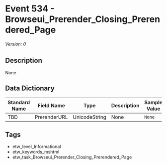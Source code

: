 # Event 534 - Browseui_Prerender_Closing_Prerendered_Page
###### Version: 0

## Description
None

## Data Dictionary
|Standard Name|Field Name|Type|Description|Sample Value|
|---|---|---|---|---|
|TBD|PrerenderURL|UnicodeString|None|`None`|

## Tags
* etw_level_Informational
* etw_keywords_mshtml
* etw_task_Browseui_Prerender_Closing_Prerendered_Page